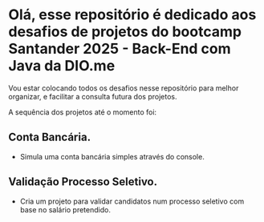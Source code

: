 # Olá, esse repositório é dedicado aos desafios de projetos do bootcamp Santander 2025 - Back-End com Java da DIO.me
Vou estar colocando todos os desafios nesse repositório para melhor organizar, e facilitar a consulta futura dos projetos.

A sequência dos projetos até o momento foi:

## Conta Bancária.
- Simula uma conta bancária simples através do console.

## Validação Processo Seletivo.
- Cria um projeto para validar candidatos num processo seletivo com base no salário pretendido.